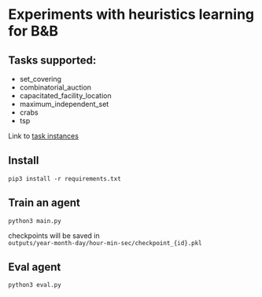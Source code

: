 # Experiments with heuristics learning for B&B 

## Tasks supported:
* set_covering
* combinatorial_auction
* capacitated_facility_location
* maximum_independent_set
* crabs
* tsp

Link to [task instances](https://drive.google.com/file/d/1TeeTpnfI4XbqeTJKXelzNZiMbLO3c71h/view?usp=share_link)

## Install
```pip3 install -r requirements.txt```

## Train an agent
```python3 main.py```  

checkpoints will be saved in  
```outputs/year-month-day/hour-min-sec/checkpoint_{id}.pkl```

## Eval agent
```python3 eval.py```
